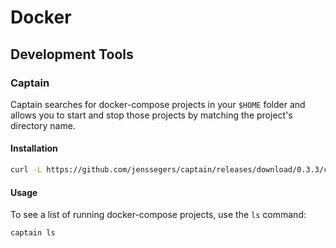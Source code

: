 # Docker

## Development Tools

### Captain

Captain searches for docker-compose projects in your `$HOME` folder and allows you to start and stop those projects by matching the project's directory name.

#### Installation

```bash
curl -L https://github.com/jenssegers/captain/releases/download/0.3.3/captain-osx > /usr/local/bin/captain && chmod +x /usr/local/bin/captain
```

#### Usage

To see a list of running docker-compose projects, use the `ls` command:

```bash
captain ls
```
